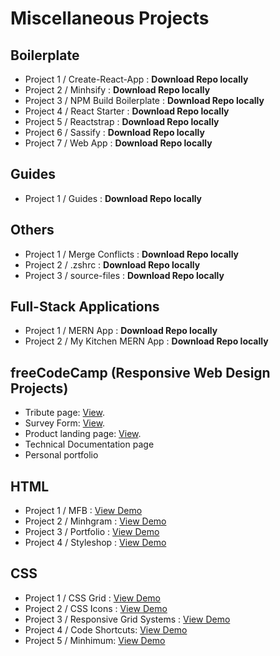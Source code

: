 # Miscellaneous Projects

## Boilerplate

- Project 1 / Create-React-App : **Download Repo locally**
- Project 2 / Minhsify : **Download Repo locally**
- Project 3 / NPM Build Boilerplate : **Download Repo locally**
- Project 4 / React Starter : **Download Repo locally**
- Project 5 / Reactstrap : **Download Repo locally**
- Project 6 / Sassify : **Download Repo locally**
- Project 7 / Web App : **Download Repo locally**

## Guides

- Project 1 / Guides : **Download Repo locally**

## Others

- Project 1 / Merge Conflicts : **Download Repo locally**
- Project 2 / .zshrc : **Download Repo locally**
- Project 3 / source-files : **Download Repo locally**

## Full-Stack Applications

- Project 1 / MERN App : **Download Repo locally**
- Project 2 / My Kitchen MERN App : **Download Repo locally**

## freeCodeCamp (Responsive Web Design Projects)

- Tribute page: [View](https://inspiring-allen-29579f.netlify.com/).
- Survey Form: [View](https://frosty-mirzakhani-b996a1.netlify.com/).
- Product landing page: [View](https://gallant-archimedes-037b77.netlify.com/).
- Technical Documentation page
- Personal portfolio

## HTML

- Project 1 / MFB : [View Demo](https://tender-volhard-b4c7ce.netlify.com/)
- Project 2 / Minhgram : [View Demo](https://priceless-aryabhata-d89266.netlify.com/)
- Project 3 / Portfolio : [View Demo](https://lucid-hopper-f9ed06.netlify.com/)
- Project 4 / Styleshop : [View Demo](https://gracious-stonebraker-011ba3.netlify.com/)

## CSS

- Project 1 / CSS Grid : [View Demo](https://laughing-davinci-cd3731.netlify.com/)
- Project 2 / CSS Icons : [View Demo](https://keen-rosalind-e2a771.netlify.com/)
- Project 3 / Responsive Grid Systems : [View Demo](https://xenodochial-jang-4643e5.netlify.com/)
- Project 4 / Code Shortcuts: [View Demo](https://kind-hamilton-2c37fc.netlify.com/)
- Project 5 / Minhimum: [View Demo](https://kind-hamilton-2c37fc.netlify.com/)
